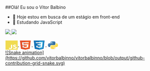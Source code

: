 ##Olá! Eu sou o Vitor Balbino

- 🔭 Hoje estou em busca de um estágio em front-end
- 🌱 Estudando JavaScript

<div>
  <a href="https://github.com/vitorbalbinno">
  <img height="150em" src="https://github-readme-stats.vercel.app/api?username=vitorbalbinno&show_icons=true&theme=dracula&include_all_commits=true&count_private=true"/>
  <img height="150em" src="https://github-readme-stats.vercel.app/api/top-langs/?username=vitorbalbinno&layout=compact&langs_count=7&theme=dracula"/>
</div>
<div style="display: inline_block"><br>
  <img align="center" alt="vitor-Js" height="30" width="40" src="https://raw.githubusercontent.com/devicons/devicon/master/icons/javascript/javascript-plain.svg">
  <img align="center" alt="vitor-HTML" height="30" width="40" src="https://raw.githubusercontent.com/devicons/devicon/master/icons/html5/html5-original.svg">
  <img align="center" alt="vitor-CSS" height="30" width="40" src="https://raw.githubusercontent.com/devicons/devicon/master/icons/css3/css3-original.svg">
  <img align="center" alt="vitor-Python" height="30" width="40" src="https://raw.githubusercontent.com/devicons/devicon/master/icons/python/python-original.svg">
</div>
<div>
   ![Snake animation](https://github.com/vitorbalbinno/vitorbalbinno/blob/output/github-contribution-grid-snake.svg)
</div>
